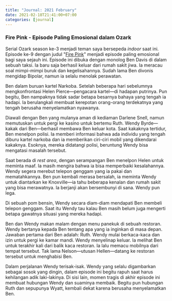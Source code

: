 ```yaml
---
title: "Journal: 2021 February"
date: 2021-02-18T21:41:00+07:00
categories: [journal]
---
```

### Fire Pink - Episode Paling Emosional dalam Ozark

Serial Ozark season ke-3 menjadi teman saya bersepeda *indoor* saat ini. Episode ke-9 dengan judul "[Fire Pink](https://www.imdb.com/title/tt9108686/)" menjadi episode paling emosional bagi saya sejauh ini. Episode ini dibuka dengan monolog Ben Davis di dalam sebuah taksi. Ia baru saja berhasil keluar dari rumah sakit jiwa. Ia meracau soal mimpi-mimpi buruk dan kegelisahannya. Sudah lama Ben divonis mengidap Bipolar, namun ia selalu menolak perawatan.

Ben dalam buruan kartel Narkoba. Setelah beberapa hari sebelumnya mengkonfrontasi Helen Pierce—pengacara kartel—di hadapan putrinya. Pun begitu, Ben nampaknya tidak sadar betapa besarnya bahaya yang tengah ia hadapi. Ia berulangkali membuat kerepotan orang-orang terdekatnya yang tengah berusaha menyelamatkan nyawanya.

Diawali dengan Ben yang mulanya aman di kediaman Darlene Snell, namun memutuskan untuk pergi ke kasino untuk bertemu Ruth. Wendy Byrde—kakak dari Ben—berhasil membawa Ben keluar kota. Saat kakaknya tertidur, Ben menelpon polisi. Ia memberi informasi bahwa ada individu yang tengah diburu kartel narkoba dan ia memberikan ciri-ciri mobil yang dikendarai kakaknya. Esoknya, mereka didatangi polisi, beruntung Wendy bisa mengatasi masalah tersebut.

Saat berada di *rest area*, dengan serampangan Ben menelpon Helen untuk meminta maaf. Ia masih mengira bahwa ia bisa memperbaiki kesalahannya. Wendy segera merebut telepon genggam yang ia pakai dan mematahkannya. Ben pun kembali merasa bersalah, ia meminta Wendy untuk diantarkan ke Knoxville—ia tahu beberapa kenalan dan rumah sakit yang bisa merawatnya. Ia berjanji akan bersembunyi di sana. Wendy pun lega.

Di sebuah pom bensin, Wendy secara diam-diam mendapati Ben membeli telepon genggam. Saat itu Wendy tau kalau Ben masih belum juga mengerti betapa gawatnya situasi yang mereka hadapi.

Ben dan Wendy makan malam dengan menu panekuk di sebuah restoran. Wendy bertanya kepada Ben tentang apa yang ia inginkan di masa depan. Jawaban pertama dari Ben adalah: Ruth. Wendy mulai berkaca-kaca dan izin untuk pergi ke kamar mandi. Wendy menyelinap keluar. Ia melihat Ben untuk terakhir kali dari balik kaca restoran. Ia lalu memacu mobilnya dari tempat tersebut. Tak lama Nelson—utusan Hellen—datang ke restoran tersebut untuk menghabisi Ben.

Dalam perjalanan Wendy terisak-isak. Wendy yang selalu digambarkan sebagai sosok yang dingin, dalam episode ini begitu rapuh saat harus kehilangan adik laki-lakinya. Di sisi lain, momen tragis di akhir episode ini membuat hubungan Wendy dan suaminya membaik. Begitu pun hubungan Ruth dan sepupunya Wyatt, kembali dekat karena berusaha menyelamatkan Ben.